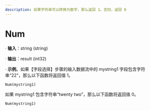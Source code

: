 ```yaml
---
description: 如果字符串可以转换为数字，那么返回 1。否则，返回 0
---
```


# Num

· **输入**：string (string)

· **输出**：result (int32)

· **示例**。如果【字段选择】步骤的输入数据流中的 mystring1 字段包含字符串“22”，那么以下函数将返回值 1。

`Num(mystring1)`

如果 mystring1 包含字符串“twenty two”，那么以下函数将返回值 0。

`Num(mystring1)`
